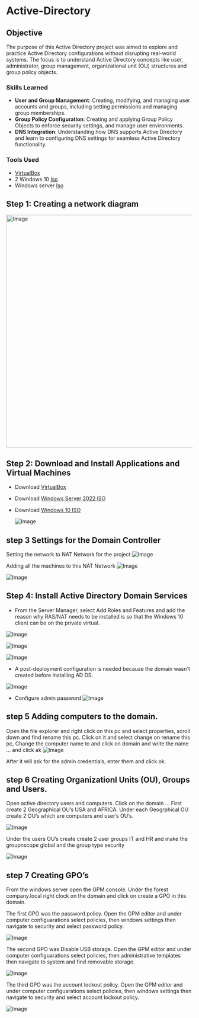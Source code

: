 # Active-Directory

## Objective
The purpose of this Active Directory project was aimed to explore and practice Active Directory configurations without disrupting real-world systems.  The focus is to understand Active Directory concepts like user, administrator, group management, organizational unit (OU) structures and group policy objects.

### Skills Learned

- **User and Group Management**: Creating, modifying, and managing user accounts and groups, including setting permissions and managing group memberships. 
- **Group Policy Configuration**: Creating and applying Group Policy Objects to enforce security settings, and manage user environments. 
- **DNS Integration**: Understanding how DNS supports Active Directory and learn to configuring DNS settings for seamless Active Directory functionality.
  
### Tools Used

- [VirtualBox](https://www.virtualbox.org/wiki/Downloads)
- 2 Windows 10 [Iso](https://www.microsoft.com/en-us/software-download/windows10)
- Windows server [Iso](https://www.microsoft.com/en-us/evalcenter/download-windows-server-2019)

## Step 1: Creating a network diagram
<img width="629" alt="Image" src="https://github.com/user-attachments/assets/d910ac1c-4c3f-44cc-83e7-5d22297f6c68" />

## Step 2: Download and Install Applications and Virtual Machines

* Download [VirtualBox](https://www.virtualbox.org/wiki/Downloads)
* Download [Windows Server 2022 ISO](https://info.microsoft.com/ww-landing-windows-server-2022.html)
* Download [Windows 10 ISO](https://www.microsoft.com/en-us/software-download/windows10)

   ![Image](https://github.com/user-attachments/assets/f28db782-0c90-4267-84a3-4214c477028b)

## step 3 Settings for the Domain Controller
Setting the network to NAT Network for the project
![Image](https://github.com/user-attachments/assets/e58eb0bb-3e99-4f2a-bade-c84a90d691b4)

Adding all the machines to this NAT Network
![Image](https://github.com/user-attachments/assets/3349fe97-1a1e-4ced-91b3-f104ca75c00a)

![Image](https://github.com/user-attachments/assets/78ff12b2-2238-4148-a7e5-19451bc804b6)


## Step 4: Install Active Directory Domain Services
* From the Server Manager, select Add Roles and Features and add the reason why RAS/NAT needs to be installed is so that the Windows 10 client can be on the private virtual.

![Image](https://github.com/user-attachments/assets/5f80d2ca-5417-42cc-979b-0858919d7531)

![Image](https://github.com/user-attachments/assets/7901259f-d47f-4763-a0e6-6ed85e793f13)

![Image](https://github.com/user-attachments/assets/537b427b-6b39-43d5-8f08-14beff1a3f65)


* A post-deployment configuration is needed because the domain wasn't 
  created before installing AD DS.

 ![Image](https://github.com/user-attachments/assets/85ed6b61-dec3-4b47-8fec-e05d13f06b47)

 * Configure admin password
 ![Image](https://github.com/user-attachments/assets/7bad7de3-b1a7-4dda-9b58-a7c10ac25333)

## step 5 Adding computers to the domain.
  Open the file explorer and right click on this pc and select properties, scroll down and find rename this pc. Click on it and select change on rename this pc, Change the 
  computer name to and click on domain and write the name … and click ak
  ![Image](https://github.com/user-attachments/assets/974e1784-e31a-497f-a311-b6078656b0c1)
  
  After it will ask for the admin credentials, enter them and click ok.

## step 6 Creating Organizationl Units (OU), Groups and Users.
  Open active directory users and computers. Click on the domain …
  First create 2 Geographical OU’s USA and AFRICA.
  Under each Geogrphical OU create 2 OU’s which are computers and user’s OU’s.
  
  ![Image](https://github.com/user-attachments/assets/204db705-1a56-4504-ab57-42db0d93e239)
  
  Under the users OU’s create create 2 user groups IT and HR and make the groupnscope global and the group type security 

  ![Image](https://github.com/user-attachments/assets/08ffd674-9d46-4523-8204-25bc77c9b1bb)

## step 7 Creating GPO’s
  From the windows server open the GPM console. Under the forest company.local right clock on the domain and click on create a GPO in this domain.
  
  The first GPO was the password policy.
  Open the GPM editor and under computer configuarations select policies, then windows settings then navigate to security and select password policy.
  
  ![Image](https://github.com/user-attachments/assets/4629c307-2108-4998-b4c0-210efa10f9db)
  
  The second GPO was Disable USB storage.
  Open the GPM editor and under computer configuarations select policies, then administrative templates then navigate to system and find removable storage.

  ![Image](https://github.com/user-attachments/assets/998dbf0e-87c4-423b-9732-4ffe8c19984b)
  
  The third GPO was the account lockout policy.
  Open the GPM editor and under computer configuarations select policies, then windows settings then navigate to security and select account lockout policy.

  ![Image](https://github.com/user-attachments/assets/fb49a56e-71f4-4d24-8265-988da17ee05c)











